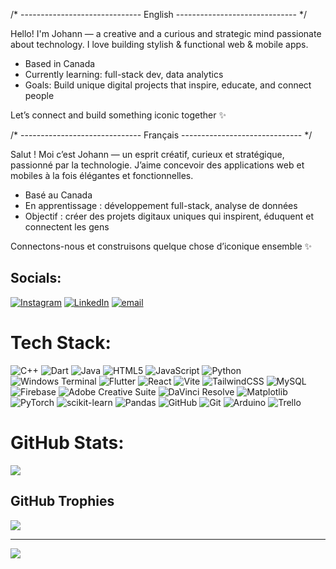/* ------------------------------ English ------------------------------ */<br/> 

Hello! I'm Johann — a creative and a curious and strategic mind passionate about technology. I love building stylish & functional web & mobile apps.<br/> 

- Based in Canada<br/> 
- Currently learning: full-stack dev, data analytics <br/> 
- Goals: Build unique digital projects that inspire, educate, and connect people<br/> 

Let’s connect and build something iconic together ✨<br/> 

/* ------------------------------ Français ------------------------------ */<br/> 

Salut ! Moi c’est Johann — un esprit créatif, curieux et stratégique, passionné par la technologie. J’aime concevoir des applications web et mobiles à la fois élégantes et fonctionnelles.<br/> 

- Basé au Canada<br/> 
- En apprentissage : développement full-stack, analyse de données<br/>  
- Objectif : créer des projets digitaux uniques qui inspirent, éduquent et connectent les gens<br/> 

Connectons-nous et construisons quelque chose d’iconique ensemble ✨<br/> 



## Socials:
[![Instagram](https://img.shields.io/badge/Instagram-%23E4405F.svg?logo=Instagram&logoColor=white)](https://instagram.com/rajojoh) [![LinkedIn](https://img.shields.io/badge/LinkedIn-%230077B5.svg?logo=linkedin&logoColor=white)](https://linkedin.com/in/www.linkedin.com/in/johann-rajosefa-8a9044255) [![email](https://img.shields.io/badge/Email-D14836?logo=gmail&logoColor=white)](mailto:johann@rajosefa.mg) 

# Tech Stack:
![C++](https://img.shields.io/badge/c++-%2300599C.svg?style=for-the-badge&logo=c%2B%2B&logoColor=white) ![Dart](https://img.shields.io/badge/dart-%230175C2.svg?style=for-the-badge&logo=dart&logoColor=white) ![Java](https://img.shields.io/badge/java-%23ED8B00.svg?style=for-the-badge&logo=openjdk&logoColor=white) ![HTML5](https://img.shields.io/badge/html5-%23E34F26.svg?style=for-the-badge&logo=html5&logoColor=white) ![JavaScript](https://img.shields.io/badge/javascript-%23323330.svg?style=for-the-badge&logo=javascript&logoColor=%23F7DF1E) ![Python](https://img.shields.io/badge/python-3670A0?style=for-the-badge&logo=python&logoColor=ffdd54) ![Windows Terminal](https://img.shields.io/badge/Windows%20Terminal-%234D4D4D.svg?style=for-the-badge&logo=windows-terminal&logoColor=white) ![Flutter](https://img.shields.io/badge/Flutter-%2302569B.svg?style=for-the-badge&logo=Flutter&logoColor=white) ![React](https://img.shields.io/badge/react-%2320232a.svg?style=for-the-badge&logo=react&logoColor=%2361DAFB) ![Vite](https://img.shields.io/badge/vite-%23646CFF.svg?style=for-the-badge&logo=vite&logoColor=white) ![TailwindCSS](https://img.shields.io/badge/tailwindcss-%2338B2AC.svg?style=for-the-badge&logo=tailwind-css&logoColor=white) ![MySQL](https://img.shields.io/badge/mysql-4479A1.svg?style=for-the-badge&logo=mysql&logoColor=white) ![Firebase](https://img.shields.io/badge/firebase-a08021?style=for-the-badge&logo=firebase&logoColor=ffcd34) ![Adobe Creative Suite](https://img.shields.io/badge/Adobe%20Creative%20Suite-DA1F26.svg?style=for-the-badge&logo=Adobe%20Creative%20Cloud&logoColor=white) ![DaVinci Resolve](https://img.shields.io/badge/DaVinci_Resolve-%23000000.svg?style=for-the-badge&logo=DaVinciResolve&logoColor=white)
 ![Matplotlib](https://img.shields.io/badge/Matplotlib-%23ffffff.svg?style=for-the-badge&logo=Matplotlib&logoColor=black) ![PyTorch](https://img.shields.io/badge/PyTorch-%23EE4C2C.svg?style=for-the-badge&logo=PyTorch&logoColor=white) ![scikit-learn](https://img.shields.io/badge/scikit--learn-%23F7931E.svg?style=for-the-badge&logo=scikit-learn&logoColor=white) ![Pandas](https://img.shields.io/badge/pandas-%23150458.svg?style=for-the-badge&logo=pandas&logoColor=white) ![GitHub](https://img.shields.io/badge/github-%23121011.svg?style=for-the-badge&logo=github&logoColor=white) ![Git](https://img.shields.io/badge/git-%23F05033.svg?style=for-the-badge&logo=git&logoColor=white) ![Arduino](https://img.shields.io/badge/-Arduino-00979D?style=for-the-badge&logo=Arduino&logoColor=white) ![Trello](https://img.shields.io/badge/Trello-%23026AA7.svg?style=for-the-badge&logo=Trello&logoColor=white)
# GitHub Stats:
![](https://github-readme-stats.vercel.app/api/top-langs/?username=KugleBlitz007&theme=react&hide_border=false&include_all_commits=true&count_private=true&layout=compact)

## GitHub Trophies
![](https://github-profile-trophy.vercel.app/?username=KugleBlitz007&theme=radical&no-frame=false&no-bg=true&margin-w=4)

---
[![](https://visitcount.itsvg.in/api?id=KugleBlitz007&icon=0&color=0)](https://visitcount.itsvg.in)

<!-- Proudly created with GPRM ( https://gprm.itsvg.in ) -->
